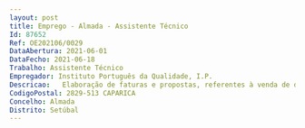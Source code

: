 ```yaml
--- 
layout: post
title: Emprego - Almada - Assistente Técnico
Id: 87652
Ref: OE202106/0029
DataAbertura: 2021-06-01
DataFecho: 2021-06-18
Trabalho: Assistente Técnico
Empregador: Instituto Português da Qualidade, I.P.
Descricao:   Elaboração de faturas e propostas, referentes à venda de documentos normativos ou outros   Elaboração de orçamentos, referentes a pedidos de aquisição de documentos normativos nacionais e estrangeiros   Arquivo de documentos normativos e outros   Digitalização e tratamento de documentos   Atendimento presencial e telefónico aos clientes da Venda de Publicações   Pesquisa de documentos normativos e respetivos preços em base de dados    Aquisição de documentos ao estrangeiro, mediante solicitações chegadas à Venda de Publicações   Controlo de pagamentos e dívidas.  Atendimento de clientes da Biblioteca
CodigoPostal: 2829-513 CAPARICA
Concelho: Almada
Distrito: Setúbal
--- 
```

